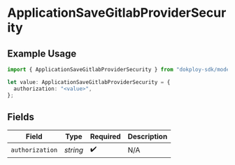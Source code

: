 # ApplicationSaveGitlabProviderSecurity

## Example Usage

```typescript
import { ApplicationSaveGitlabProviderSecurity } from "dokploy-sdk/models/operations";

let value: ApplicationSaveGitlabProviderSecurity = {
  authorization: "<value>",
};
```

## Fields

| Field              | Type               | Required           | Description        |
| ------------------ | ------------------ | ------------------ | ------------------ |
| `authorization`    | *string*           | :heavy_check_mark: | N/A                |